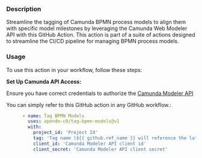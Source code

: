 ### Description

Streamline the tagging of Camunda BPMN process models to align them with specific model milestones by leveraging the Camunda Web Modeler API with this GitHub Action. 
This action is part of a suite of actions designed to streamline the CI/CD pipeline for managing BPMN process models.

### Usage

To use this action in your workflow, follow these steps:

**Set Up Camunda API Access:**

   Ensure you have correct credentials to authorize the [Camunda Modeler API](https://docs.camunda.io/docs/next/apis-tools/web-modeler-api/)

You can simply refer to this GitHub action in any GitHub workflow.:

   ```yaml
         - name: Tag BPMN Models
           uses: apendo-c8/tag-bpmn-models@v1
           with:
             project_id: 'Project Id'
             tag: 'Tag name (${{ github.ref_name }} will reference the latest pushed tag or branch)'
             client_id: 'Camunda Modeler API client id'   
             client_secret: 'Camunda Modeler API client secret'
